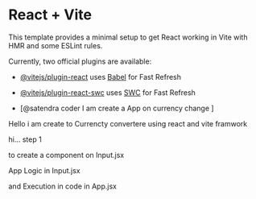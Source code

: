 # React + Vite

This template provides a minimal setup to get React working in Vite with HMR and some ESLint rules.

Currently, two official plugins are available:

- [@vitejs/plugin-react](https://github.com/vitejs/vite-plugin-react/blob/main/packages/plugin-react/README.md) uses [Babel](https://babeljs.io/) for Fast Refresh
- [@vitejs/plugin-react-swc](https://github.com/vitejs/vite-plugin-react-swc) uses [SWC](https://swc.rs/) for Fast Refresh

- [@satendra coder  I am create a App on currency change ]

Hello i am create to Currencty convertere using react and vite framwork 

hi...
step 1

to create a component on  Input.jsx 

App Logic in Input.jsx

and Execution in code in App.jsx

